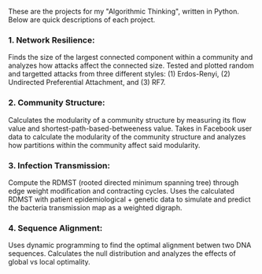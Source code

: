 These are the projects for my "Algorithmic Thinking", written in Python. Below are quick descriptions of each project.

### 1. Network Resilience: 
Finds the size of the largest connected component within a community and analyzes how attacks affect the connected size. Tested and plotted random and targetted attacks from three different styles: (1) Erdos-Renyi, (2) Undirected Preferential Attachment, and (3) RF7.



### 2. Community Structure: 
Calculates the modularity of a community structure by measuring its flow value and shortest-path-based-betweeness value. Takes in Facebook user data to calculate the modularity of the community structure and analyzes how partitions within the community affect said modularity.



### 3. Infection Transmission: 
Compute the RDMST (rooted directed minimum spanning tree) through edge weight modification and contracting cycles. Uses the calculated RDMST with patient epidemiological + genetic data to simulate and predict the bacteria transmission map as a weighted digraph.



### 4. Sequence Alignment: 
Uses dynamic programming to find the optimal alignment betwen two DNA sequences. Calculates the null distribution and analyzes the effects of global vs local optimality. 
